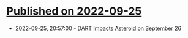 # [Published on 2022-09-25](index.md)

* [2022-09-25, 20:57:00](https://soylentnews.org/article.pl?sid=22/09/25/0913229&from=rss) - [DART Impacts Asteroid on September 26](https://soylentnews.org/article.pl?sid=22/09/25/0913229&from=rss)
